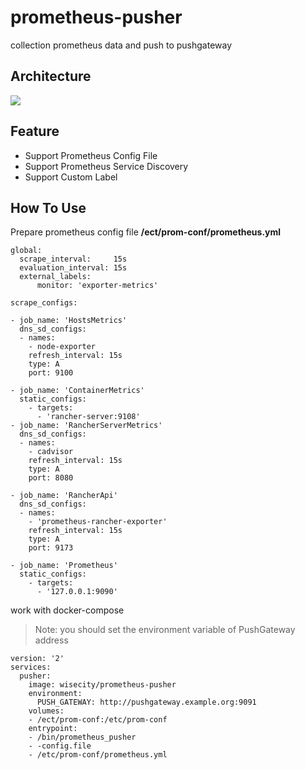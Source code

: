 # prometheus-pusher

collection prometheus data and push to pushgateway

## Architecture

![](http://7pn5d3.com1.z0.glb.clouddn.com/prometheus_pusher.png)

## Feature

* Support Prometheus Config File
* Support Prometheus Service Discovery
* Support Custom Label

## How To Use

Prepare prometheus config file **/ect/prom-conf/prometheus.yml**

```
global:                                                                         
  scrape_interval:     15s
  evaluation_interval: 15s
  external_labels:                                                              
      monitor: 'exporter-metrics'                                                
                                                                                
scrape_configs:

- job_name: 'HostsMetrics'
  dns_sd_configs:
  - names:
    - node-exporter
    refresh_interval: 15s
    type: A
    port: 9100

- job_name: 'ContainerMetrics'
  static_configs:
    - targets:
      - 'rancher-server:9108'
- job_name: 'RancherServerMetrics'
  dns_sd_configs:
  - names:
    - cadvisor
    refresh_interval: 15s
    type: A
    port: 8080

- job_name: 'RancherApi'
  dns_sd_configs:
  - names:
    - 'prometheus-rancher-exporter'
    refresh_interval: 15s
    type: A
    port: 9173

- job_name: 'Prometheus'
  static_configs:
    - targets:
      - '127.0.0.1:9090'

```

work with docker-compose

> Note: you should set the environment variable of PushGateway address 

```
version: '2'
services:
  pusher:
    image: wisecity/prometheus-pusher
    environment:
      PUSH_GATEWAY: http://pushgateway.example.org:9091
    volumes:
    - /ect/prom-conf:/etc/prom-conf
    entrypoint:
    - /bin/prometheus_pusher
    - -config.file
    - /etc/prom-conf/prometheus.yml
```

